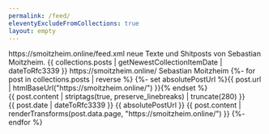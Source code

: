 ```yaml
---
permalink: /feed/
eleventyExcludeFromCollections: true
layout: empty
---
```

<?xml version="1.0" encoding="utf-8"?>
<?xml-stylesheet href="https://smoitzheim.online/feed/pretty-atom-feed.xsl" type="text/xsl"?>
<feed xmlns="http://www.w3.org/2005/Atom" xml:lang="de">
<redirect>
<newLocation>
https://smoitzheim.online/feed.xml
</newLocation>
</redirect>
  <title>Sebastian Moitzheim's Weblog</title>
  <subtitle>neue Texte und Shitposts von Sebastian Moitzheim.</subtitle>
  <link href="https://smoitzheim.online/feed.xml" rel="self" />
  <link rel="alternate" href="https://smoitzheim.online/feed.xml" type="application/atom+xml" title="Feed">
  <link href="https://smoitzheim.online/" />
  <updated>{{ collections.posts | getNewestCollectionItemDate | dateToRfc3339 }}</updated>
  <id>https://smoitzheim.online/</id>
  <author>
    <name>Sebastian Moitzheim</name>
  </author>
  {%- for post in collections.posts | reverse %}
  {%- set absolutePostUrl %}{{ post.url | htmlBaseUrl("https://smoitzheim.online/") }}{% endset %}
  <entry>
    <title>{{ post.data.title }}</title>
    <link href="{{ absolutePostUrl }}" />
    <summary>{{ post.content | striptags(true, preserve_linebreaks) | truncate(280) }}</summary>
    <updated>{{ post.date | dateToRfc3339 }}</updated>
    <id>{{ absolutePostUrl }}</id>
    <content type="html">{{ post.content | renderTransforms(post.data.page, "https://smoitzheim.online/") }}</content>
  </entry>
  {%- endfor %}
</feed>